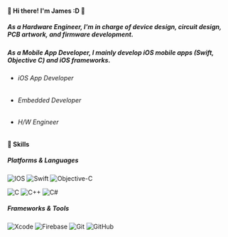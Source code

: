 #### :clap: Hi there! I'm James :D :clap: 
##### As a Hardware Engineer, I'm in charge of device design, circuit design, PCB artwork, and firmware development.
##### As a Mobile App Developer, I mainly develop iOS mobile apps (Swift, Objective C) and iOS frameworks.

* ###### iOS App Developer
* ###### Embedded Developer
* ###### H/W Engineer 

#### :muscle: Skills 
##### Platforms & Languages
<img alt="IOS" src="https://img.shields.io/badge/iOS-000000?style=for-the-badge&logo=ios&logoColor=white"> <img alt="Swift" src="https://img.shields.io/badge/swift-%23FA7343.svg?&style=for-the-badge&logo=swift&logoColor=white"/> <img alt="Objective-C" src="https://img.shields.io/badge/Objective C-007A00?style=for-the-badge&logo=ObjectiveC&logoColor=white"/>

<img alt="C" src="https://img.shields.io/badge/Embedded-%2300599C.svg?&style=for-the-badge&logo=C&logoColor=white"/> <img alt="C++" src="https://img.shields.io/badge/c++-%2300599C.svg?&style=for-the-badge&logo=c%2B%2B&ogoColor=white"/> <img alt="C#" src="https://img.shields.io/badge/c%23-%23239120.svg?&style=for-the-badge&logo=c-sharp&logoColor=white"/>

##### Frameworks & Tools
<img alt="Xcode" src="https://img.shields.io/badge/Xcode-007ACC?style=for-the-badge&logo=Xcode&logoColor=white"/> <img alt="Firebase" src="https://img.shields.io/badge/firebase-%23039BE5.svg?&style=for-the-badge&logo=firebase"/>
<img alt="Git" src="https://img.shields.io/badge/git-%23F05033.svg?&style=for-the-badge&logo=git&logoColor=white"/> <img alt="GitHub" src="https://img.shields.io/badge/github-%23121011.svg?&style=for-the-badge&logo=github&logoColor=white"/> 

